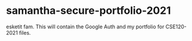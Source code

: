 # samantha-secure-portfolio-2021
 
esketit fam. This will contain the Google Auth and my portfolio for CSE120-2021 files. 
